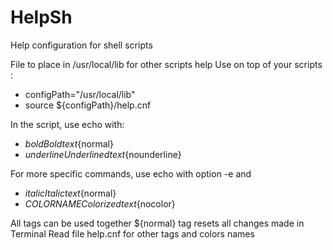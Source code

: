# HelpSh
Help configuration for shell scripts

File to place in /usr/local/lib for other scripts help
Use on top of your scripts :

- configPath="/usr/local/lib"
- source ${configPath}/help.cnf

In the script, use echo with:

- ${bold}Bold text${normal}
- ${underline}Underlined text${nounderline}

For more specific commands, use echo with option -e and
- ${italic}Italic text${normal}
- ${COLORNAME}Colorized text${nocolor}

All tags can be used together
${normal} tag resets all changes made in Terminal
Read file help.cnf for other tags and colors names
